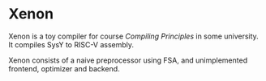 # Xenon

Xenon is a toy compiler for course *Compiling Principles* in some university. It compiles SysY to RISC-V assembly.

Xenon consists of a naive preprocessor using FSA, and unimplemented frontend, optimizer and backend.
